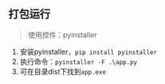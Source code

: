 ## 打包运行

> 使用控件：pyinstaller

1. 安装pyinstaller，`pip install pyinstaller`
2. 执行命令：`pyinstaller -F .\app.py`
3. 可在目录dist下找到`app.exe`
